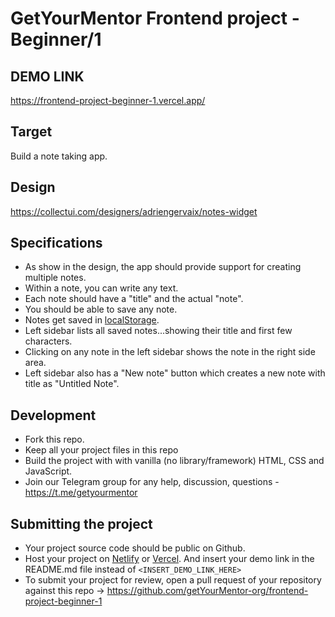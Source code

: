 # GetYourMentor Frontend project - Beginner/1

## DEMO LINK
https://frontend-project-beginner-1.vercel.app/

## Target

Build a note taking app.

## Design
https://collectui.com/designers/adriengervaix/notes-widget

## Specifications
- As show in the design, the app should provide support for creating multiple notes.
- Within a note, you can write any text.
- Each note should have a "title" and the actual "note".
- You should be able to save any note.
- Notes get saved in [localStorage](https://developer.mozilla.org/en-US/docs/Web/API/Window/localStorage).
- Left sidebar lists all saved notes...showing their title and first few characters.
- Clicking on any note in the left sidebar shows the note in the right side area.
- Left sidebar also has a "New note" button which creates a new note with title as "Untitled Note".

## Development
- Fork this repo.
- Keep all your project files in this repo
- Build the project with with vanilla (no library/framework) HTML, CSS and JavaScript.
- Join our Telegram group for any help, discussion, questions - https://t.me/getyourmentor

## Submitting the project
- Your project source code should be public on Github.
- Host your project on [Netlify](https://netlify.com) or [Vercel](https://vercel.com). And insert your demo link in the README.md file instead of `<INSERT_DEMO_LINK_HERE>`
- To submit your project for review, open a pull request of your repository against this repo -> https://github.com/getYourMentor-org/frontend-project-beginner-1
